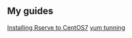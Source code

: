 ## My guides

[Installing Rserve to CentOS7](https://skk2010.github.io/hooks/Rserve)
[yum tunning](https://skk2010.github.io/hooks/yum)
